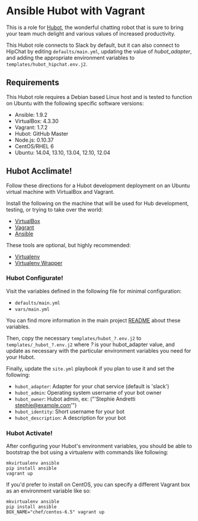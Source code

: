 # Ansible Hubot with Vagrant

This is a role for [Hubot](http://hubot.github.com/), the wonderful chatting
robot that is sure to bring your team much delight and various values of
increased productivity.

This Hubot role connects to Slack by default, but it can also connect to
HipChat by editing `defaults/main.yml`, updating the value of 
*hubot_adapter*, and adding the appropriate environment variables to 
`templates/hubot_hipchat.env.j2`.

## Requirements

This Hubot role requires a Debian based Linux host and is tested to
function on Ubuntu with the following specific software versions:

* Ansible: 1.9.2
* VirtualBox: 4.3.30
* Vagrant: 1.7.2
* Hubot: GitHub Master
* Node.js: 0.10.37
* CentOS/RHEL 6
* Ubuntu: 14.04, 13.10, 13.04, 12.10, 12.04

## Hubot Acclimate!

Follow these directions for a Hubot development deployment on an Ubuntu
virtual machine with VirtualBox and Vagrant.

Install the following on the machine that will be used for Hub development,
testing, or trying to take over the world:

* [VirtualBox](https://www.virtualbox.org/)
* [Vagrant](http://www.vagrantup.com/)
* [Ansible](http://www.ansibleworks.com/docs/intro_installation.html)

These tools are optional, but highly recommended:

* [Virtualenv](http://www.virtualenv.org/)
* [Virtualenv Wrapper](https://bitbucket.org/dhellmann/virtualenvwrapper/)

### Hubot Configurate!

Visit the variables defined in the following file for minimal configuration:

* `defaults/main.yml`
* `vars/main.yml`

You can find more information in the main project [README](README.md) 
about these variables.

Then, copy the necessary `templates/hubot_?.env.j2` to `templates/_hubot_?.env.j2` where *?* is your hubot_adapter value, and update as necessary with the
particular environment variables you need for your Hubot.

Finally, update the `site.yml` playbook if you plan to use it and set
the following:

* `hubot_adapter`: Adapter for your chat service (default is 'slack')
* `hubot_admin`: Operating system username of your bot owner
* `hubot_owner`: Hubot admin, ex: ("'Stephie Andretti <stephie@example.com>'")
* `hubot_identity`: Short username for your bot
* `hubot_description`: A description for your bot

### Hubot Activate!

After configuring your Hubot's environment variables, you should be able to
bootstrap the bot using a virtualenv with commands like following:

```
mkvirtualenv ansible
pip install ansible
vagrant up
```

If you'd prefer to install on CentOS, you can specify a different Vagrant
box as an environment variable like so:

```
mkvirtualenv ansible
pip install ansible
BOX_NAME="chef/centos-6.5" vagrant up
```
